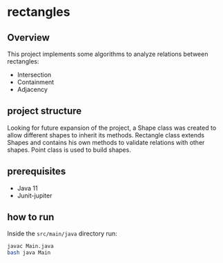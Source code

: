# rectangles

## Overview
This project implements some algorithms to analyze relations between rectangles:
* Intersection
* Containment
* Adjacency

## project structure
Looking for future expansion of the project, a Shape class was created to allow different shapes to inherit its methods.
Rectangle class extends Shapes and contains his own methods to validate relations with other shapes.
Point class is used to build shapes. 

## prerequisites
* Java 11
* Junit-jupiter

## how to run
Inside the `src/main/java` directory run:
```bash
javac Main.java
bash java Main
```



